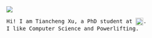 <img src="https://user-images.githubusercontent.com/19209239/87109157-e76ba900-c231-11ea-99c2-6ef4b81da412.gif">
<p>
  <samp>
  Hi! I am Tiancheng Xu, a PhD student at <a href="https://csweb.rice.edu/"><img src="https://user-images.githubusercontent.com/19209239/87109366-7b3d7500-c232-11ea-8f2a-8732fc0f3d22.png" height="20px" align="center"></a>. </br>
  I like Computer Science and Powerlifting. 
  </samp>
</p>
